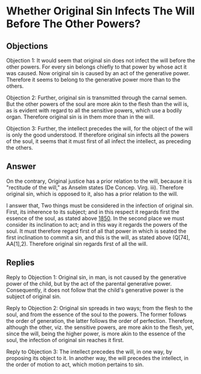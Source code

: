 # Whether Original Sin Infects The Will Before The Other Powers?

## Objections

Objection 1: It would seem that original sin does not infect the will before the other powers. For every sin belongs chiefly to that power by whose act it was caused. Now original sin is caused by an act of the generative power. Therefore it seems to belong to the generative power more than to the others.

Objection 2: Further, original sin is transmitted through the carnal semen. But the other powers of the soul are more akin to the flesh than the will is, as is evident with regard to all the sensitive powers, which use a bodily organ. Therefore original sin is in them more than in the will.

Objection 3: Further, the intellect precedes the will, for the object of the will is only the good understood. If therefore original sin infects all the powers of the soul, it seems that it must first of all infect the intellect, as preceding the others.

## Answer

On the contrary, Original justice has a prior relation to the will, because it is "rectitude of the will," as Anselm states (De Concep. Virg. iii). Therefore original sin, which is opposed to it, also has a prior relation to the will.

I answer that, Two things must be considered in the infection of original sin. First, its inherence to its subject; and in this respect it regards first the essence of the soul, as stated above [1850](A[2]). In the second place we must consider its inclination to act; and in this way it regards the powers of the soul. It must therefore regard first of all that power in which is seated the first inclination to commit a sin, and this is the will, as stated above (Q[74], AA[1],2). Therefore original sin regards first of all the will.

## Replies

Reply to Objection 1: Original sin, in man, is not caused by the generative power of the child, but by the act of the parental generative power. Consequently, it does not follow that the child's generative power is the subject of original sin.

Reply to Objection 2: Original sin spreads in two ways; from the flesh to the soul, and from the essence of the soul to the powers. The former follows the order of generation, the latter follows the order of perfection. Therefore, although the other, viz. the sensitive powers, are more akin to the flesh, yet, since the will, being the higher power, is more akin to the essence of the soul, the infection of original sin reaches it first.

Reply to Objection 3: The intellect precedes the will, in one way, by proposing its object to it. In another way, the will precedes the intellect, in the order of motion to act, which motion pertains to sin.